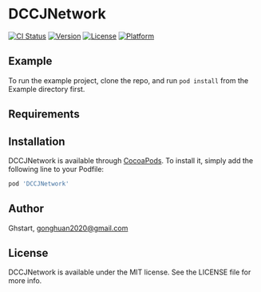 # DCCJNetwork

[![CI Status](https://img.shields.io/travis/Ghstart/DCCJNetwork.svg?style=flat)](https://travis-ci.org/Ghstart/DCCJNetwork)
[![Version](https://img.shields.io/cocoapods/v/DCCJNetwork.svg?style=flat)](https://cocoapods.org/pods/DCCJNetwork)
[![License](https://img.shields.io/cocoapods/l/DCCJNetwork.svg?style=flat)](https://cocoapods.org/pods/DCCJNetwork)
[![Platform](https://img.shields.io/cocoapods/p/DCCJNetwork.svg?style=flat)](https://cocoapods.org/pods/DCCJNetwork)

## Example

To run the example project, clone the repo, and run `pod install` from the Example directory first.

## Requirements

## Installation

DCCJNetwork is available through [CocoaPods](https://cocoapods.org). To install
it, simply add the following line to your Podfile:

```ruby
pod 'DCCJNetwork'
```

## Author

Ghstart, gonghuan2020@gmail.com

## License

DCCJNetwork is available under the MIT license. See the LICENSE file for more info.
